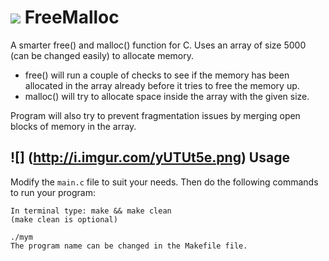 # ![](http://i.imgur.com/r305Fz0.png) FreeMalloc
A smarter free() and malloc() function for C. Uses an array of size 5000 (can be changed easily) to allocate memory.

+ free() will run a couple of checks to see if the memory has been allocated in the array already before it tries to free the memory up.
+ malloc() will try to allocate space inside the array with the given size.

Program will also try to prevent fragmentation issues by merging open blocks of memory in the array.

## ![] (http://i.imgur.com/yUTUt5e.png) Usage
Modify the `main.c` file to suit your needs. Then do the following commands to run your program:

    In terminal type: make && make clean
    (make clean is optional)
    
    ./mym
    The program name can be changed in the Makefile file.
